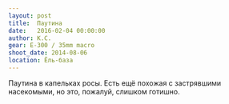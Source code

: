 ```yaml
---
layout: post
title:  Паутина
date:   2016-02-04 00:00:00
author: К.С.
gear: E-300 / 35mm macro
shoot_date: 2014-08-06
location: Ёль-база
---
```


Паутина в капельках росы. Есть ещё похожая с застрявшими насекомыми, но это, пожалуй, слишком готишно.
